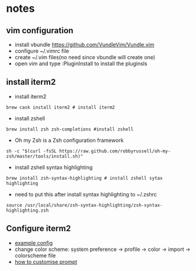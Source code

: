 # notes

## vim configuration
* install vbundle
https://github.com/VundleVim/Vundle.vim </br>
* configure ~/.vimrc file
* create ~/.vim files(no need since vbundle will create one)
* open vim and type :PluginInstall to install the pluginsls


## install iterm2
* install iterm2
```shell
brew cask install iterm2 # install iterm2
```
* install zshell
```shell
brew install zsh zsh-completions #install zshell
```
* Oh my Zsh is a Zsh configuration framework
```shell
sh -c "$(curl -fsSL https://raw.github.com/robbyrussell/oh-my-zsh/master/tools/install.sh)" 
```
* install zshell syntax highlighting
```shell
brew install zsh-syntax-highlighting # install zshell sytax highlighting
```
* need to put this after install syntax highlighting to ~/.zshrc
```shell
source /usr/local/share/zsh-syntax-highlighting/zsh-syntax-highlighting.zsh 
```

## Configure iterm2
* [example config](https://medium.com/@Clovis_app/configuration-of-a-beautiful-efficient-terminal-and-prompt-on-osx-in-7-minutes-827c29391961) </br>
* change color scheme: system preference -> profile -> color -> import -> colorscheme file </br>
* [how to customise prompt ](https://code.tutsplus.com/tutorials/how-to-customize-your-command-prompt--net-24083)

